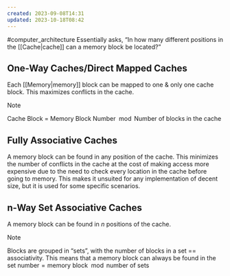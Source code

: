 ```yaml
---
created: 2023-09-08T14:31
updated: 2023-10-18T08:42
---
```

#computer_architecture 
Essentially asks, “In how many different positions in the [[Cache|cache]] can a memory block be located?”

## One-Way Caches/Direct Mapped Caches
Each [[Memory|memory]] block can be mapped to one & only one cache block. This maximizes conflicts in the cache.
>[!note] 
>Cache Block = Memory Block Number$\mod{\text{Number of blocks in the cache}}$ 

## Fully Associative Caches
A memory block can be found in any position of the cache. This minimizes the number of conflicts in the cache at the cost of making access more expensive due to the need to check every location in the cache before going to memory. This makes it unsuited for any implementation of decent size, but it is used for some specific scenarios.

## n-Way Set Associative Caches
A memory block can be found in $n$ positions of the cache. 
>[!note]
>Blocks are grouped in “sets”, with the number of blocks in a set == associativity. This means that a memory block can always be found in the $\text{set number} =\text{memory block} \mod{\text{number of sets}}$